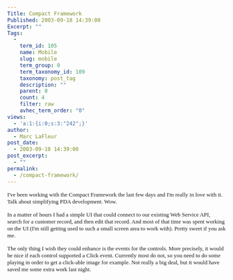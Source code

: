 ```yaml
---
Title: Compact Framework
Published: 2003-09-18 14:39:00
Excerpt: ""
Tags:
  - 
    term_id: 105
    name: Mobile
    slug: mobile
    term_group: 0
    term_taxonomy_id: 109
    taxonomy: post_tag
    description: ""
    parent: 0
    count: 4
    filter: raw
    avhec_term_order: "0"
views:
  - 'a:1:{i:0;s:3:"242";}'
author:
  - Marc LaFleur
post_date:
  - 2003-09-18 14:39:00
post_excerpt:
  - ""
permalink:
  - /compact-framework/
---
```

<p><font face=Verdana size=2>I've been working with the Compact Framework the last few days and I'm really in love with it. Talk about simplifying PDA development. Wow.</font></p>
<p><font face=Verdana size=2>In a matter of hours I had a simple UI that could connect to our existing Web Service API, search for a customer record, and then edit&nbsp;that record. And most of that time was spent&nbsp;working on the UI (I'm still getting used to such a small screen area to work with). Pretty sweet if you ask me. </font></p>
<p><font face=Verdana size=2>The only thing I wish they could enhance is the events for the controls. More precisely, it would be nice if each control supported a Click event. Currently most do not, so you need to do some playing in order to get a click-able image for example. Not really a big deal, but it would have saved me some extra work last night. </font></p>
